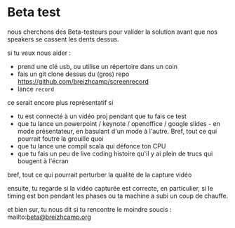 # Beta test

nous cherchons des Beta-testeurs pour valider la solution avant que nos speakers se cassent les dents dessus.

si tu veux nous aider :

* prend une clé usb, ou utilise un répertoire dans un coin
* fais un git clone dessus du (gros) repo https://github.com/breizhcamp/screenrecord
* lance `record`


ce serait encore plus représentatif si 
* tu est connecté à un vidéo proj pendant que tu fais ce test
* que tu lance un powerpoint / keynote / openoffice / google slides - en mode présentateur, en basulant d'un mode à l'autre. Bref, tout ce qui pourrait foutre la grouille quoi
* que tu lance une compil scala qui défonce ton CPU
* que tu fais un peu de live coding histoire qu'il y ai plein de trucs qui bougent à l'écran

bref, tout ce qui pourrait perturber la qualité de la capture vidéo

ensuite, tu regarde si la vidéo capturée est correcte, en particulier, si le timing est bon pendant les phases ou ta machine a subi un coup de chauffe.

et bien sur, tu nous dit si tu rencontre le moindre soucis : mailto:beta@breizhcamp.org

